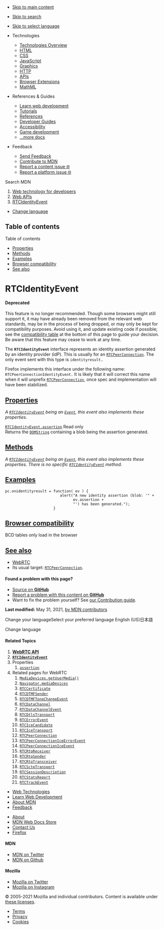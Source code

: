 -   <a href="#content" id="skip-main">Skip to main content</a>
-   <a href="#main-q" id="skip-search">Skip to search</a>
-   <a href="#select-language" id="skip-select-language">Skip to select language</a>

-   Technologies
    -   [Technologies Overview](https://developer.mozilla.org/en-US/docs/Web)
    -   [HTML](https://developer.mozilla.org/en-US/docs/Web/HTML)
    -   [CSS](https://developer.mozilla.org/en-US/docs/Web/CSS)
    -   [JavaScript](https://developer.mozilla.org/en-US/docs/Web/JavaScript)
    -   [Graphics](https://developer.mozilla.org/en-US/docs/Web/Guide/Graphics)
    -   [HTTP](https://developer.mozilla.org/en-US/docs/Web/HTTP)
    -   [APIs](https://developer.mozilla.org/en-US/docs/Web/API)
    -   [Browser Extensions](https://developer.mozilla.org/en-US/docs/Mozilla/Add-ons/WebExtensions)
    -   [MathML](https://developer.mozilla.org/en-US/docs/Web/MathML)
-   References & Guides
    -   [Learn web development](https://developer.mozilla.org/en-US/docs/Learn)
    -   [Tutorials](https://developer.mozilla.org/en-US/docs/Web/Tutorials)
    -   [References](https://developer.mozilla.org/en-US/docs/Web/Reference)
    -   [Developer Guides](https://developer.mozilla.org/en-US/docs/Web/Guide)
    -   [Accessibility](https://developer.mozilla.org/en-US/docs/Web/Accessibility)
    -   [Game development](https://developer.mozilla.org/en-US/docs/Games)
    -   [...more docs](https://developer.mozilla.org/en-US/docs/Web)
-   Feedback
    -   [Send Feedback](https://developer.mozilla.org/en-US/docs/MDN/Contribute/Feedback)
    -   [Contribute to MDN](https://developer.mozilla.org/en-US/docs/MDN/Contribute)
    -   [Report a content issue 🌐](https://github.com/mdn/content/issues/new)
    -   [Report a platform issue 🌐](https://github.com/mdn/yari/issues/new)

Search MDN

1.  <a href="https://developer.mozilla.org/en-US/docs/Web" class="breadcrumb"><span data-property="name">Web technology for developers</span></a>
2.  <a href="https://developer.mozilla.org/en-US/docs/Web/API" class="breadcrumb-penultimate"><span data-property="name">Web APIs</span></a>
3.  <a href="https://developer.mozilla.org/en-US/docs/Web/API/RTCIdentityEvent" class="breadcrumb-current-page"><span data-property="name">RTCIdentityEvent</span></a>

-   <a href="#select-language" class="language-icon"><span class="show-desktop">Change language</span></a>

Table of contents
-----------------

Table of contents

-   [Properties](#properties)
-   [Methods](#methods)
-   [Examples](#examples)
-   [Browser compatibility](#browser_compatibility)
-   [See also](#see_also)

RTCIdentityEvent
================

#### Deprecated

This feature is no longer recommended. Though some browsers might still support it, it may have already been removed from the relevant web standards, may be in the process of being dropped, or may only be kept for compatibility purposes. Avoid using it, and update existing code if possible; see the [compatibility table](#browser_compatibility) at the bottom of this page to guide your decision. Be aware that this feature may cease to work at any time.

The **`RTCIdentityEvent`** interface represents an identity assertion generated by an identity provider (idP). This is usually for an [`RTCPeerConnection`](https://developer.mozilla.org/en-US/docs/Web/API/RTCPeerConnection). The only event sent with this type is `identityresult`..

Firefox implements this interface under the following name: `RTCPeerConnectionIdentityEvent.` It is likely that it will correct this name when it will unprefix [`RTCPeerConnection`](https://developer.mozilla.org/en-US/docs/Web/API/RTCPeerConnection), once spec and implementation will have been stabilized.

[Properties](#properties "Permalink to Properties")
---------------------------------------------------

*A [`RTCIdentityEvent`](https://developer.mozilla.org/en-US/docs/Web/API/RTCIdentityEvent) being an [`Event`](https://developer.mozilla.org/en-US/docs/Web/API/Event), this event also implements these properties*.

[`RTCIdentityEvent.assertion`](https://developer.mozilla.org/en-US/docs/Web/API/RTCIdentityEvent/assertion) <span class="badge inline readonly" title="This value may not be changed.">Read only </span>  
Returns the [`DOMString`](https://developer.mozilla.org/en-US/docs/Web/API/DOMString) containing a blob being the assertion generated.

[Methods](#methods "Permalink to Methods")
------------------------------------------

*A [`RTCIdentityEvent`](https://developer.mozilla.org/en-US/docs/Web/API/RTCIdentityEvent) being an [`Event`](https://developer.mozilla.org/en-US/docs/Web/API/Event), this event also implements these properties. There is no specific [`RTCIdentityEvent`](https://developer.mozilla.org/en-US/docs/Web/API/RTCIdentityEvent) method.*

[Examples](#examples "Permalink to Examples")
---------------------------------------------

    pc.onidentityresult = function( ev ) {
                             alert("A new identity assertion (blob: '" +
                                   ev.assertion +
                                   "') has been generated.");
                          }

[Browser compatibility](#browser_compatibility "Permalink to Browser compatibility")
------------------------------------------------------------------------------------

BCD tables only load in the browser

[See also](#see_also "Permalink to See also")
---------------------------------------------

-   [WebRTC](https://developer.mozilla.org/en-US/docs/Web/API/WebRTC_API)
-   Its usual target: [`RTCPeerConnection`](https://developer.mozilla.org/en-US/docs/Web/API/RTCPeerConnection).

#### Found a problem with this page?

-   [Source on **GitHub**](https://github.com/mdn/content/blob/main/files/en-us/web/api/rtcidentityevent/index.html "Folder: en-us/web/api/rtcidentityevent (Opens in a new tab)")
-   [Report a problem with this content on **GitHub**](https://github.com/mdn/content/issues/new?body=MDN+URL%3A+https%3A%2F%2Fdeveloper.mozilla.org%2Fen-US%2Fdocs%2FWeb%2FAPI%2FRTCIdentityEvent%0A%0A%23%23%23%23+What+information+was+incorrect%2C+unhelpful%2C+or+incomplete%3F%0A%0A%0A%23%23%23%23+Specific+section+or+headline%3F%0A%0A%0A%23%23%23%23+What+did+you+expect+to+see%3F%0A%0A%0A%23%23%23%23+Did+you+test+this%3F+If+so%2C+how%3F%0A%0A%0A%3C%21--+Do+not+make+changes+below+this+line+--%3E%0A%3Cdetails%3E%0A%3Csummary%3EMDN+Content+page+report+details%3C%2Fsummary%3E%0A%0A*+Folder%3A+%60en-us%2Fweb%2Fapi%2Frtcidentityevent%60%0A*+MDN+URL%3A+https%3A%2F%2Fdeveloper.mozilla.org%2Fen-US%2Fdocs%2FWeb%2FAPI%2FRTCIdentityEvent%0A*+GitHub+URL%3A+https%3A%2F%2Fgithub.com%2Fmdn%2Fcontent%2Fblob%2Fmain%2Ffiles%2Fen-us%2Fweb%2Fapi%2Frtcidentityevent%2Findex.html%0A*+Last+commit%3A+https%3A%2F%2Fgithub.com%2Fmdn%2Fcontent%2Fcommit%2Fb38887c5d8925adbfe4c051f5e59132c7363f55a%0A*+Document+last+modified%3A+2021-05-31T16%3A07%3A26.000Z%0A%0A%3C%2Fdetails%3E&title=Issue+with+%22RTCIdentityEvent%22%3A+%28short+summary+here+please%29&labels=Content%3AWebAPI%2Cneeds-triage "This will take you to https://github.com/mdn/content to file a new issue")
-   Want to fix the problem yourself? See [our Contribution guide](https://github.com/mdn/content/blob/main/README.md).

**Last modified:** May 31, 2021, [by MDN contributors](https://developer.mozilla.org/en-US/docs/Web/API/RTCIdentityEvent/contributors.txt)

Change your languageSelect your preferred language English (US)日本語

Change language

#### Related Topics

1.  **[WebRTC API](https://developer.mozilla.org/en-US/docs/Web/API/WebRTC_API)**
2.  **[`RTCIdentityEvent`](https://developer.mozilla.org/en-US/docs/Web/API/RTCIdentityEvent)**
3.  Properties
    1.  [`assertion`](https://developer.mozilla.org/en-US/docs/Web/API/RTCIdentityEvent/assertion)
4.  Related pages for WebRTC
    1.  [`MediaDevices.getUserMedia()`](https://developer.mozilla.org/en-US/docs/Web/API/MediaDevices/getUserMedia)
    2.  [`Navigator.mediaDevices`](https://developer.mozilla.org/en-US/docs/Web/API/Navigator/mediaDevices)
    3.  [`RTCCertificate`](https://developer.mozilla.org/en-US/docs/Web/API/RTCCertificate)
    4.  [`RTCDTMFSender`](https://developer.mozilla.org/en-US/docs/Web/API/RTCDTMFSender)
    5.  [`RTCDTMFToneChangeEvent`](https://developer.mozilla.org/en-US/docs/Web/API/RTCDTMFToneChangeEvent)
    6.  [`RTCDataChannel`](https://developer.mozilla.org/en-US/docs/Web/API/RTCDataChannel)
    7.  [`RTCDataChannelEvent`](https://developer.mozilla.org/en-US/docs/Web/API/RTCDataChannelEvent)
    8.  [`RTCDtlsTransport`](https://developer.mozilla.org/en-US/docs/Web/API/RTCDtlsTransport)
    9.  [`RTCErrorEvent`](https://developer.mozilla.org/en-US/docs/Web/API/RTCErrorEvent)
    10. [`RTCIceCandidate`](https://developer.mozilla.org/en-US/docs/Web/API/RTCIceCandidate)
    11. [`RTCIceTransport`](https://developer.mozilla.org/en-US/docs/Web/API/RTCIceTransport)
    12. [`RTCPeerConnection`](https://developer.mozilla.org/en-US/docs/Web/API/RTCPeerConnection)
    13. [`RTCPeerConnectionIceErrorEvent`](https://developer.mozilla.org/en-US/docs/Web/API/RTCPeerConnectionIceErrorEvent)
    14. [`RTCPeerConnectionIceEvent`](https://developer.mozilla.org/en-US/docs/Web/API/RTCPeerConnectionIceEvent)
    15. [`RTCRtpReceiver`](https://developer.mozilla.org/en-US/docs/Web/API/RTCRtpReceiver)
    16. [`RTCRtpSender`](https://developer.mozilla.org/en-US/docs/Web/API/RTCRtpSender)
    17. [`RTCRtpTransceiver`](https://developer.mozilla.org/en-US/docs/Web/API/RTCRtpTransceiver)
    18. [`RTCSctpTransport`](https://developer.mozilla.org/en-US/docs/Web/API/RTCSctpTransport)
    19. [`RTCSessionDescription`](https://developer.mozilla.org/en-US/docs/Web/API/RTCSessionDescription)
    20. [`RTCStatsReport`](https://developer.mozilla.org/en-US/docs/Web/API/RTCStatsReport)
    21. [`RTCTrackEvent`](https://developer.mozilla.org/en-US/docs/Web/API/RTCTrackEvent)

-   [Web Technologies](https://developer.mozilla.org/en-US/docs/Web)
-   [Learn Web Development](https://developer.mozilla.org/en-US/docs/Learn)
-   [About MDN](https://developer.mozilla.org/en-US/docs/MDN/About)
-   [Feedback](https://developer.mozilla.org/en-US/docs/MDN/Feedback)

<!-- -->

-   [About](https://www.mozilla.org/about/)
-   [MDN Web Docs Store](https://shop.spreadshirt.com/mdn-store/)
-   [Contact Us](https://www.mozilla.org/contact/)
-   [Firefox](https://www.mozilla.org/firefox/?utm_source=developer.mozilla.org&utm_campaign=footer&utm_medium=referral)

#### MDN

-   <a href="https://twitter.com/mozdevnet" class="social-icon twitter"><span class="visually-hidden">MDN on Twitter</span></a>
-   <a href="https://github.com/mdn/" class="social-icon github"><span class="visually-hidden">MDN on Github</span></a>

#### Mozilla

-   <a href="https://twitter.com/mozilla" class="social-icon twitter"><span class="visually-hidden">Mozilla on Twitter</span></a>
-   <a href="https://www.instagram.com/mozillagram/" class="social-icon instagram"><span class="visually-hidden">Mozilla on Instagram</span></a>

© 2005-2021 Mozilla and individual contributors. Content is available under [these licenses](https://developer.mozilla.org/docs/MDN/About#Copyrights_and_licenses).

-   [Terms](https://www.mozilla.org/about/legal/terms/mozilla)
-   [Privacy](https://www.mozilla.org/privacy/websites/)
-   [Cookies](https://www.mozilla.org/privacy/websites/#cookies)
